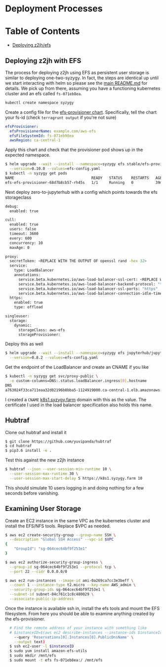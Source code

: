 # Deployment Processes

# Table of Contents

* [Deploying z2jh/efs](#deploy-z2jh-efs)

## Deploying z2jh with EFS
The process for deploying z2jh using EFS as persistent user storage is similar
to deploying one-two-syzygy. In fact, the steps are identical up until we start
interacting with helm so please see the [main README.md](./README.md) for
details. We pick up from there, assuming you have a functioning kubernetes
cluster and an efs called `fs-071eb8ea`.

```bash
kubectl create namespace syzygy
```

Create a config file for the
[efs-provisioner
chart](https://github.com/helm/charts/tree/master/stable/efs-provisioner).
Specifically, tell the chart your fs-id (check `terragrunt output` if you're not
sure)
```yaml
efsProvisioner:
  efsProvisionerName: example.com/aws-efs
  efsFileSystemId: fs-071eb98ea
  awsRegion: ca-central-1
```

Apply this chart and check that the provisioner pod shows up in the expected
namespace.
```bash
$ helm upgrade --wait --install --namespace=syzygy efs stable/efs-provisioner \
  --version=0.10.0 --values=efs-config.yaml 
$ kubectl -n syzygy get pods
NAME                                   READY   STATUS    RESTARTS   AGE
efs-efs-provisioner-68d7b8cb57-rh45s   1/1     Running   0          39m
```

Next deploy zero-to-jupyterhub with a config which points towards the efs
storageclass
```bash
debug:
  enabled: true

cull:
  enabled: true
  users: false
  timeout: 3600
  every: 600
  concurrency: 10
  maxAge: 0

proxy:
  secretToken: <REPLACE WITH THE OUTPUT OF openssl rand -hex 32>
  service:
    type: LoadBalancer
    annotations:
      service.beta.kubernetes.io/aws-load-balancer-ssl-cert: <REPLACE WITH THE ARN OF A VALID CERT>
      service.beta.kubernetes.io/aws-load-balancer-backend-protocol: "tcp"
      service.beta.kubernetes.io/aws-load-balancer-ssl-ports: "https"
      service.beta.kubernetes.io/aws-load-balancer-connection-idle-timeout: "3600"
  https:
    enabled: true
    type: offload

singleuser:
  storage:
    dynamic:
      storageClass: aws-efs
      storageProvisioner: 
```

Deploy this as well
```bash
$ helm upgrade --wait --install --namespace=syzygy efs jupyterhub/jupyterhub \
  --version=0.8.2 --values=efs-config.yaml
```

Get the endpoint of the LoadBalancer and create an CNAME if you like
```bash
$ kubectl -n syzygy get svc/proxy-public \
  -o custom-columns=DNS:.status.loadBalancer.ingress[0].hostname
DNS
a763024f33ca711eaa32d02196b8bba5-1124919000.ca-central-1.elb.amazonaws.com
```
I created a `CNAME` [k8s1.syzygy.farm](https://k8s1.syzygy.ca) domain with this
as the value. The certificate I used in the load balancer specification also
holds this name.

## Hubtraf
Clone out hubtraf and install it
```bash
$ git clone https://github.com/yuvipanda/hubtraf
$ cd hubtraf
$ pip3.6 install -e .
```

Test this against the new z2jh instance
```bash
$ hubtraf --json --user-session-min-runtime 10 \
  --user-session-max-runtime 30 \
  --user-session-max-start-delay 5 https://k8s1.syzygy.farm 10
```
This should simulate 10 users logging in and doing nothing for a few seconds
before vanishing.

## Examining User Storage
Create an EC2 instance in the same VPC as the kubernetes cluster and install the
EFS/NFS tools. Replace $VPC as needed.
```bash
$ aws ec2 create-security-group --group-name SSH \
  --description "Global SSH Access" --vpc-id $VPC
{
    "GroupId": "sg-064cec64bf9f253e1"
}

$ aws ec2 authorize-security-group-ingress \
  --group-id sg-064cec64bf9f253e1 --protocol tcp \
  --port 22 --cidr 0.0.0.0/0

$ aws ec2 run-instances --image-id ami-0a269ca7cc3e3beff \
  --count 1 --instance-type t2.micro --key-name AWS_admin \
  --security-group-ids sg-064cec64bf9f253e1 \
  --subnet-id subnet-04c761c1c8c480029 \
  --associate-public-ip-address
```

Once the instance is available ssh in, install the efs tools and mount the
EFS filesystem. From here you should be able to examine anything created by the
efs-provisioner.
```bash
  # Find the remote address of your instance with something like
  # $instanceID=$(aws ec2 describe-instances --instance-ids $instanceId \
    --query 'Reservations[0].Instances[0].PublicDnsName' \
    --output text)
  $ ssh ec2-user -l $instanceID
  $ sudo yum install amazon-efs-utils
  $ sudo mkdir /mnt/efs
  $ sudo mount -t efs fs-071eb8ea:/ /mnt/efs
```
